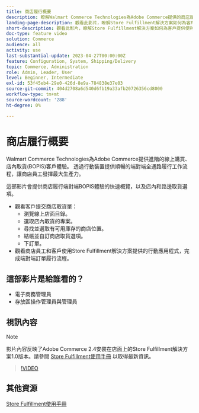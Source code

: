 ```yaml
---
title: 商店履行概要
description: 瞭解Walmart Commerce Technologies為Adobe Commerce提供的商店履行，這是進階的全通路履行解決方案，提供端對端線上購買、店內取貨(BOPIS)體驗。
landing-page-description: 觀看此影片，瞭解Store Fulfillment解決方案如何為客戶提供便利的店內和路邊取貨和商店員工，更有效率、可隨時使用行動裝置的履行工作流程，以提取、暫存和遞送商店取貨訂單給客戶。
short-description: 觀看此影片，瞭解Store Fulfillment解決方案如何為客戶提供便利的店內和路邊取貨和商店員工，更有效率、可隨時使用行動裝置的履行工作流程，以提取、暫存和遞送商店取貨訂單給客戶。
doc-type: feature video
solution: Commerce
audience: all
activity: use
last-substantial-update: 2023-04-27T00:00:00Z
feature: Configuration, System, Shipping/Delivery
topic: Commerce, Administration
role: Admin, Leader, User
level: Beginner, Intermediate
exl-id: 53f45eb4-29e0-426d-8e9a-784838e37e03
source-git-commit: 404d2708a6d540d6fb19a33afb20726356cd8000
workflow-type: tm+mt
source-wordcount: '288'
ht-degree: 0%

---
```


# 商店履行概要

Walmart Commerce Technologies為Adobe Commerce提供進階的線上購買、店內取貨(BOPIS)客戶體驗。 透過行動裝置提供順暢的端對端全通路履行工作流程，讓商店員工發揮最大生產力。

這部影片會提供商店履行端對端BOPIS體驗的快速概覽，以及店內和路邊取貨選項。

- 觀看客戶提交商店取貨單：
   - 瀏覽線上店面目錄。
   - 選取店內取貨的專案。
   - 尋找並選取有可用庫存的商店位置。
   - 結帳並自訂商店取貨選項。
   - 下訂單。
- 觀看商店員工和客戶使用Store Fulfillment解決方案提供的行動應用程式，完成端對端訂單履行流程。

## 這部影片是給誰看的？

- 電子商務管理員
- 存放區操作管理員與管理員

## 視訊內容

>[!NOTE]
>
>影片內容反映了Adobe Commerce 2.4安裝在店面上的Store Fulfillment解決方案1.0版本。請參閱 [Store Fulfillment使用手冊](https://experienceleague.adobe.com/docs/commerce-merchant-services/store-fulfillment/introduction.html) 以取得最新資訊。

>[!VIDEO](https://video.tv.adobe.com/v/343653?quality=12&learn=on)

## 其他資源

[Store Fulfillment使用手冊](https://experienceleague.adobe.com/docs/commerce-merchant-services/store-fulfillment/introduction.html)
